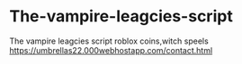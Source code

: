 # The-vampire-leagcies-script
The vampire leagcies script roblox coins,witch speels
https://umbrellas22.000webhostapp.com/contact.html
